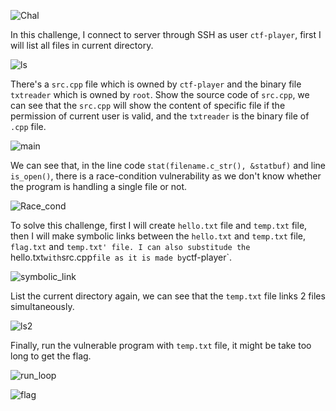 ![Chal](https://github.com/OceanTran999/picoCTF_writeup/assets/100577019/1b801f0c-aedb-4262-9886-9dda6634a4a3)


In this challenge, I connect to server through SSH as user `ctf-player`, first I will list all files in current directory.


![ls](https://github.com/OceanTran999/picoCTF_writeup/assets/100577019/4c624d48-c405-4302-9f04-fb04601cdeb5)


There's a `src.cpp` file which is owned by `ctf-player` and the binary file `txtreader` which is owned by `root`. Show the source code of `src.cpp`, we can see that the `src.cpp` will show the content of specific file if the permission of current user is valid, and the `txtreader` is the binary file of `.cpp` file.

![main](https://github.com/OceanTran999/picoCTF_writeup/assets/100577019/edfa2a20-eadf-4f01-9047-d62e37084ebc)


We can see that, in the line code `stat(filename.c_str(), &statbuf)` and line `is_open()`, there is a race-condition vulnerability as we don't know whether the program is handling a single file or not.

![Race_cond](https://github.com/OceanTran999/picoCTF_writeup/assets/100577019/025802bb-182a-46f0-b526-44625fc74a13)


To solve this challenge, first I will create `hello.txt` file and `temp.txt` file, then I will make symbolic links between the `hello.txt` and `temp.txt` file, `flag.txt` and `temp.txt' file. I can also substitude the `hello.txt` with `src.cpp` file as it is made by `ctf-player`.

![symbolic_link](https://github.com/OceanTran999/picoCTF_writeup/assets/100577019/d09eeaa6-ba96-4c1d-82a0-5982e32dceda)


List the current directory again, we can see that the `temp.txt` file links 2 files simultaneously.

![ls2](https://github.com/OceanTran999/picoCTF_writeup/assets/100577019/ef187b0f-20e5-417f-8270-c28d0a97abc1)


Finally, run the vulnerable program with `temp.txt` file, it might be take too long to get the flag.

![run_loop](https://github.com/OceanTran999/picoCTF_writeup/assets/100577019/430cbbe8-25a0-49da-8b08-272e01e743e8)


![flag](https://github.com/OceanTran999/picoCTF_writeup/assets/100577019/5da66ed7-e471-4d1e-92c1-96030a4f5d1d)
